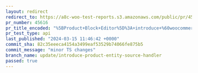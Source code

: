 ```yaml
---
layout: redirect
redirect_to: https://a8c-woo-test-reports.s3.amazonaws.com/public/pr/45616/api/index.html
pr_number: 45616
pr_title_encoded: "%5BProduct+Block+Editor%5D%3A+introduce+%60woocommerce%2Fentity-product%60+source+handler"
pr_test_type: api
last_published: "2024-03-15 11:46:42 +0000"
commit_sha: 82c35eeeca4154a3499eaf53529b74066fe875b5
commit_message: "minor TS changes"
branch_name: update/introduce-product-entity-source-handler
passed: true
---
```

